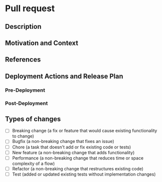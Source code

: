 <!--- Provide a general summary of your changes in the Title above -->

# Pull request

## Description

<!--- Describe your changes in detail -->

## Motivation and Context

<!--- Why is this change required? What problem does it solve? -->

## References

<!--- Please link to the issue here and other references or other PR here. E.g.: { Fix | Closes | Resolves | Improves } -->

<!---
Closes [XXXX](https://wtxhq.atlassian.net/browse/XXXX)
Relates [YYYY](https://wtxhq.atlassian.net/browse/YYYY)
Fixes [ZZZZ](https://wtxhq.atlassian.net/browse/ZZZZ)
Based on: [example implementation](gistUrl)
-->

## Deployment Actions and Release Plan

<!--- What actions need to be taken before and after the deployment of these changes and why. If no actions are needed then feel free to comment this entire section out -->

### Pre-Deployment

<!---
Configure feature flag X and Y
-->

### Post-Deployment

<!---
Run the following one-off command to backfill missing database information
```shell
./foobarOneOffScript
```
-->

## Types of changes

<!--- What types of changes does your code introduce? Put an `x` in all the boxes that apply: -->

- [ ] Breaking change (a fix or feature that would cause existing functionality to change)
- [ ] Bugfix (a non-breaking change that fixes an issue)
- [ ] Chore (a task that doesn't add or fix existing code or tests)
- [ ] New feature (a non-breaking change that adds functionality)
- [ ] Performance (a non-breaking change that reduces time or space complexity of a flow)
- [ ] Refactor (a non-breaking change that restructures existing code)
- [ ] Test (added or updated existing tests without implementation changes)
